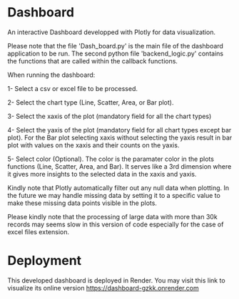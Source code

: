 # Dashboard
An interactive Dashboard developped with Plotly for data visualization.

Please note that the file 'Dash_board.py' is the main file of the dashboard application to be run. The second python file 'backend_logic.py' contains the functions that are called within the callback functions.

When running the dashboard:

1- Select a csv or excel file to be processed.

2- Select the chart type (Line, Scatter, Area, or Bar plot).

3- Select the xaxis of the plot (mandatory field for all the chart types)

4- Select the yaxis of the plot (mandatory field for all chart types except bar plot). For the Bar plot selecting xaxis without selecting the yaxis result in bar plot with values on the xaxis and their counts on the yaxis.

5- Select color (Optional). The color is the paramater color in the plots functions (Line, Scatter, Area, and Bar). It serves like a 3rd dimension where it gives more insights to the selected data in the xaxis and yaxis. 

Kindly note that Plotly automatically filter out any null data when plotting. In the future we may handle missing data by setting it to a specific value to make these missing data points visible in the plots.

Please kindly note that the processing of large data with more than 30k records may seems slow in this version of code especially for the case of excel files extension.

# Deployment
This developed dashboard is deployed in Render. You may visit this link to visualize its online version https://dashboard-gzkk.onrender.com
